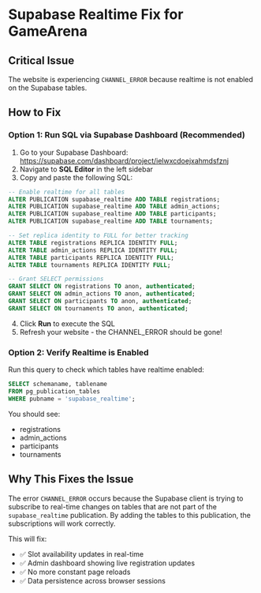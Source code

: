 # Supabase Realtime Fix for GameArena

## Critical Issue
The website is experiencing `CHANNEL_ERROR` because realtime is not enabled on the Supabase tables.

## How to Fix

### Option 1: Run SQL via Supabase Dashboard (Recommended)

1. Go to your Supabase Dashboard: https://supabase.com/dashboard/project/ielwxcdoejxahmdsfznj
2. Navigate to **SQL Editor** in the left sidebar
3. Copy and paste the following SQL:

```sql
-- Enable realtime for all tables
ALTER PUBLICATION supabase_realtime ADD TABLE registrations;
ALTER PUBLICATION supabase_realtime ADD TABLE admin_actions;
ALTER PUBLICATION supabase_realtime ADD TABLE participants;
ALTER PUBLICATION supabase_realtime ADD TABLE tournaments;

-- Set replica identity to FULL for better tracking
ALTER TABLE registrations REPLICA IDENTITY FULL;
ALTER TABLE admin_actions REPLICA IDENTITY FULL;
ALTER TABLE participants REPLICA IDENTITY FULL;
ALTER TABLE tournaments REPLICA IDENTITY FULL;

-- Grant SELECT permissions
GRANT SELECT ON registrations TO anon, authenticated;
GRANT SELECT ON admin_actions TO anon, authenticated;
GRANT SELECT ON participants TO anon, authenticated;
GRANT SELECT ON tournaments TO anon, authenticated;
```

4. Click **Run** to execute the SQL
5. Refresh your website - the CHANNEL_ERROR should be gone!

### Option 2: Verify Realtime is Enabled

Run this query to check which tables have realtime enabled:

```sql
SELECT schemaname, tablename 
FROM pg_publication_tables 
WHERE pubname = 'supabase_realtime';
```

You should see:
- registrations
- admin_actions
- participants
- tournaments

## Why This Fixes the Issue

The error `CHANNEL_ERROR` occurs because the Supabase client is trying to subscribe to real-time changes on tables that are not part of the `supabase_realtime` publication. By adding the tables to this publication, the subscriptions will work correctly.

This will fix:
- ✅ Slot availability updates in real-time
- ✅ Admin dashboard showing live registration updates
- ✅ No more constant page reloads
- ✅ Data persistence across browser sessions
